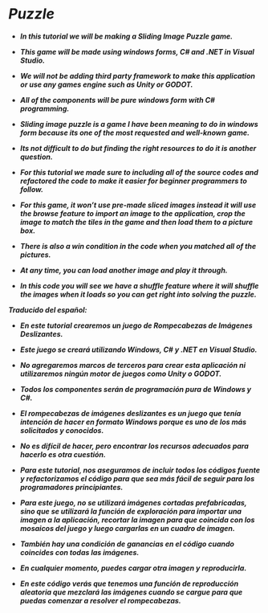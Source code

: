 # **_Puzzle_**

- **_In this tutorial we will be making a Sliding Image Puzzle game._**
  
- **_This game will be made using windows forms, C# and .NET in Visual Studio._**
  
- **_We will not be adding third party framework to make this application or use any games engine such as Unity or GODOT._**
  
- **_All of the components will be pure windows form with C# programming._**
  
- **_Sliding image puzzle is a game I have been meaning to do in windows form because its one of the most requested and well-known game._**
  
- **_Its not difficult to do but finding the right resources to do it is another question._**
  
- **_For this tutorial we made sure to including all of the source codes and refactored the code to make it easier for beginner programmers to follow._**

- **_For this game, it won’t use pre-made sliced images instead it will use the browse feature to import an image to the application, crop the image to match the tiles in the game and then load them to a picture box._**
  
- **_There is also a win condition in the code when you matched all of the pictures._**
  
- **_At any time, you can load another image and play it through._**
  
- **_In this code you will see we have a shuffle feature where it will shuffle the images when it loads so you can get right into solving the puzzle._**

**_Traducido del español:_**
  
- **_En este tutorial crearemos un juego de Rompecabezas de Imágenes Deslizantes._**

- **_Este juego se creará utilizando Windows, C# y .NET en Visual Studio._**

- **_No agregaremos marcos de terceros para crear esta aplicación ni utilizaremos ningún motor de juegos como Unity o GODOT._**

- **_Todos los componentes serán de programación pura de Windows y C#._**

- **_El rompecabezas de imágenes deslizantes es un juego que tenía intención de hacer en formato Windows porque es uno de los más solicitados y conocidos._**

- **_No es difícil de hacer, pero encontrar los recursos adecuados para hacerlo es otra cuestión._**

- **_Para este tutorial, nos aseguramos de incluir todos los códigos fuente y refactorizamos el código para que sea más fácil de seguir para los programadores principiantes._**

- **_Para este juego, no se utilizará imágenes cortadas prefabricadas, sino que se utilizará la función de exploración para importar una imagen a la aplicación, recortar la imagen para que coincida con los mosaicos del juego y luego cargarlas en un cuadro de imagen._**

- **_También hay una condición de ganancias en el código cuando coincides con todas las imágenes._**

- **_En cualquier momento, puedes cargar otra imagen y reproducirla._**

- **_En este código verás que tenemos una función de reproducción aleatoria que mezclará las imágenes cuando se cargue para que puedas comenzar a resolver el rompecabezas._**
